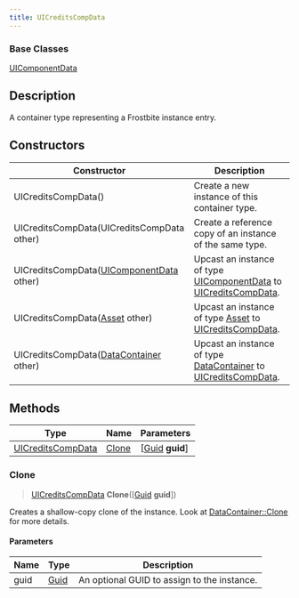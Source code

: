 ```yaml
---
title: UICreditsCompData
---
```

### Base Classes

[UIComponentData](/vext/ref/fb/uicomponentdata/)

## Description

A container type representing a Frostbite instance entry.

## Constructors

| Constructor                                                                  | Description                                                                                                               |
| ---------------------------------------------------------------------------- | ------------------------------------------------------------------------------------------------------------------------- |
| UICreditsCompData()                                                          | Create a new instance of this container type.                                                                             |
| UICreditsCompData(UICreditsCompData other)                                   | Create a reference copy of an instance of the same type.                                                                  |
| UICreditsCompData([UIComponentData](/vext/ref/fb/uicomponentdata/) other)                  | Upcast an instance of type [UIComponentData](/vext/ref/fb/uicomponentdata/) to [UICreditsCompData](/vext/ref/fb/uicreditscompdata/).                  |
| UICreditsCompData([Asset](/vext/ref/fb/asset/) other)                                      | Upcast an instance of type [Asset](/vext/ref/fb/asset/) to [UICreditsCompData](/vext/ref/fb/uicreditscompdata/).                                      |
| UICreditsCompData([DataContainer](/vext/ref/shared/class/datacontainer) other) | Upcast an instance of type [DataContainer](/vext/ref/shared/class/datacontainer) to [UICreditsCompData](/vext/ref/fb/uicreditscompdata/). |

## Methods

| Type                                   | Name            | Parameters                                     |
| -------------------------------------- | --------------- | ---------------------------------------------- |
| [UICreditsCompData](/vext/ref/fb/uicreditscompdata/) | [Clone](#clone) | \[[Guid](/vext/ref/shared/class/guid) **guid**\] |

### Clone

> [UICreditsCompData](/vext/ref/fb/uicreditscompdata/) **Clone**(\[[Guid](/vext/ref/shared/class/guid) **guid**\])

Creates a shallow-copy clone of the instance. Look at [DataContainer::Clone](/vext/ref/shared/class/datacontainer#clone) for more details.

#### Parameters

| Name | Type         | Description                                 |
| ---- | ------------ | ------------------------------------------- |
| guid | [Guid](/vext/ref/shared/class/guid/) | An optional GUID to assign to the instance. |
